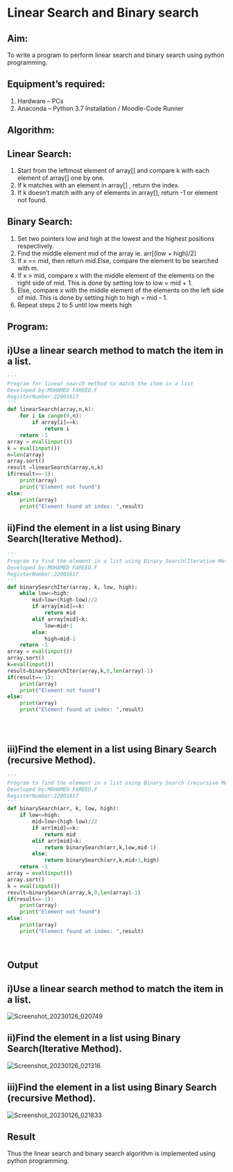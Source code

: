 # Linear Search and Binary search
## Aim:
To write a program to perform linear search and binary search using python programming.
## Equipment’s required:
1.	Hardware – PCs
2.	Anaconda – Python 3.7 Installation / Moodle-Code Runner
## Algorithm:
## Linear Search:
1.	Start from the leftmost element of array[] and compare k with each element of array[] one by one.
2.	If k matches with an element in array[] , return the index.
3.	If k doesn’t match with any of elements in array[], return -1 or element not found.
## Binary Search:
1.	Set two pointers low and high at the lowest and the highest positions respectively.
2.	Find the middle element mid of the array ie. arr[(low + high)/2]
3.	If x == mid, then return mid.Else, compare the element to be searched with m.
4.	If x > mid, compare x with the middle element of the elements on the right side of mid. This is done by setting low to low = mid + 1.
5.	Else, compare x with the middle element of the elements on the left side of mid. This is done by setting high to high = mid - 1.
6.	Repeat steps 2 to 5 until low meets high
## Program:
## i)Use a linear search method to match the item in a list.
```python
''' 
Program for linear search method to match the item in a list
Developed by:MOHAMED FAREED.F
RegisterNumber:22001617
'''
def linearSearch(array,n,k):
    for i in range(0,n):
        if array[i]==k:
            return i
    return -1
array = eval(input())
k = eval(input()) 
n=len(array)
array.sort()
result =linearSearch(array,n,k)
if(result==-1):
    print(array)
    print("Element not found")
else:
    print(array)
    print("Element found at index: ",result)


```
## ii)Find the element in a list using Binary Search(Iterative Method).
```python
''' 
Program to find the element in a list using Binary Search(Iterative Method)..
Developed by:MOHAMED FAREED.F
RegisterNumber:22001617
'''
def binarySearchIter(array, k, low, high):
    while low<=high:
        mid=low+(high-low)//2
        if array[mid]==k:
            return mid
        elif array[mid]<k:
            low=mid+1
        else:
            high=mid-1
    return -1
array = eval(input())
array.sort()
k=eval(input())
result=binarySearchIter(array,k,0,len(array)-1)
if(result==-1):
    print(array)
    print("Element not found")
else:
    print(array)
    print("Element found at index: ",result)





```
## iii)Find the element in a list using Binary Search (recursive Method).
```python
''' 
Program to find the element in a list using Binary Search (recursive Method).
Developed by:MOHAMED FAREED.F
RegisterNumber:22001617
'''
def binarySearch(arr, k, low, high):
    if low<=high:
        mid=low+(high-low)//2
        if arr[mid]==k:
            return mid
        elif arr[mid]>k:
            return binarySearch(arr,k,low,mid-1)
        else:
            return binarySearch(arr,k,mid+1,high)
    return -1
array = eval(input())
array.sort()
k = eval(input())
result=binarySearch(array,k,0,len(array)-1)
if(result==-1):
    print(array)
    print("Element not found")
else:
    print(array)
    print("Element found at index: ",result)




```
## Output
## i)Use a linear search method to match the item in a list.
![Screenshot_20230126_020749](https://user-images.githubusercontent.com/121412904/214791754-28ccb087-9765-4d4b-90ff-4d098e2eeecf.png)
## ii)Find the element in a list using Binary Search(Iterative Method).
![Screenshot_20230126_021316](https://user-images.githubusercontent.com/121412904/214793003-d9b54ba9-9650-4db7-b595-a634720be03b.png)
## iii)Find the element in a list using Binary Search (recursive Method).
![Screenshot_20230126_021833](https://user-images.githubusercontent.com/121412904/214793732-3d62f93c-9e3e-4dae-a3e5-26704d843e77.png)







## Result
Thus the linear search and binary search algorithm is implemented using python programming.
